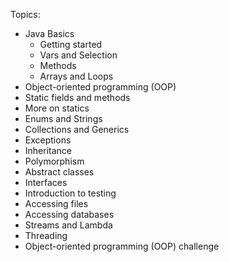 Topics:

- Java Basics
  - Getting started
  - Vars and Selection
  - Methods
  - Arrays and Loops
- Object-oriented programming (OOP)
- Static fields and methods
- More on statics
- Enums and Strings
- Collections and Generics
- Exceptions
- Inheritance
- Polymorphism
- Abstract classes
- Interfaces
- Introduction to testing
- Accessing files
- Accessing databases
- Streams and Lambda
- Threading
- Object-oriented programming (OOP) challenge
